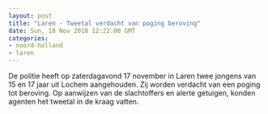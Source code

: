 ```yaml
---
layout: post
title: "Laren - Tweetal verdacht van poging beroving"
date: Sun, 18 Nov 2018 12:22:00 GMT
categories: 
- noord-holland 
- laren 
---
```


De politie heeft op zaterdagavond 17 november in Laren twee jongens van 15 en 17 jaar uit Lochem aangehouden. Zij worden verdacht van een poging tot beroving. Op aanwijzen van de slachtoffers en alerte getuigen, konden agenten het tweetal in de kraag vatten.
